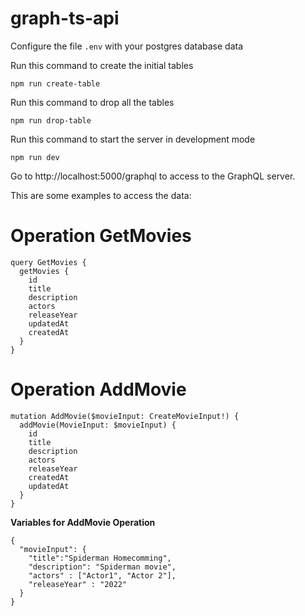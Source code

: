 # graph-ts-api

Configure the file `.env` with your postgres database data

Run this command to create the initial tables

`npm run create-table`

Run this command to drop all the tables

`npm run drop-table`

Run this command to start the server in development mode 

`npm run dev`

Go to http://localhost:5000/graphql to access to the GraphQL server.

This are some examples to access the data:

# **Operation GetMovies**
```
query GetMovies {
  getMovies {
    id
    title
    description
    actors
    releaseYear
    updatedAt
    createdAt    
  }
}
```

# **Operation AddMovie**
```
mutation AddMovie($movieInput: CreateMovieInput!) {
  addMovie(MovieInput: $movieInput) {
    id
    title
    description
    actors
    releaseYear
    createdAt
    updatedAt
  }
}
```

**Variables for AddMovie Operation**
```
{
  "movieInput": {
    "title":"Spiderman Homecomming",
    "description": "Spiderman movie",
    "actors" : ["Actor1", "Actor 2"],
    "releaseYear" : "2022"
  }
}
```
